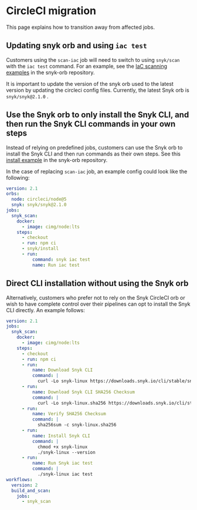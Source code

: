 # CircleCI migration

This page explains how to transition away from affected jobs.

## Updating snyk orb and using `iac test`

Customers using the `scan-iac` job will need to switch to using `snyk/scan` with the `iac test` command. For an example, see the [IaC scanning examples](https://github.com/snyk/snyk-orb/blob/v2.0.0/src/examples/quickstart-iac-scanning.yml) in the snyk-orb repository.

It is important to update the version of the snyk orb used to the latest version by updating the circleci config files. Currently, the latest Snyk orb is `snyk/snyk@2.1.0` .

## Use the Snyk orb to only install the Snyk CLI, and then run the Snyk CLI commands in your own steps <a href="#use-the-snyk-orb-to-only-install-the-snyk-cli-and-then-run-the-snyk-cli-commands-in-your-own-steps" id="use-the-snyk-orb-to-only-install-the-snyk-cli-and-then-run-the-snyk-cli-commands-in-your-own-steps"></a>

Instead of relying on predefined jobs, customers can use the Snyk orb to install the Snyk CLI and then run commands as their own steps. See this [install example](https://github.com/snyk/snyk-orb/blob/v2.0.0/src/examples/only-install.yml) in the snyk-orb repository.

In the case of replacing `scan-iac` job, an example config could look like the following:

```yaml
version: 2.1
orbs:
  node: circleci/node@5
  snyk: snyk/snyk@2.1.0
jobs:
  snyk_scan:
    docker:
      - image: cimg/node:lts
    steps:
      - checkout
      - run: npm ci
      - snyk/install
      - run:
          command: snyk iac test
          name: Run iac test 
```

## Direct CLI installation without using the Snyk orb <a href="#direct-cli-installation-without-using-the-snyk-orb" id="direct-cli-installation-without-using-the-snyk-orb"></a>

Alternatively, customers who prefer not to rely on the Snyk CircleCI orb or wish to have complete control over their pipelines can opt to install the Snyk CLI directly. An example follows:

```yaml
version: 2.1
jobs:
  snyk_scan:
    docker:
      - image: cimg/node:lts
    steps:
      - checkout
      - run: npm ci
      - run:
          name: Download Snyk CLI
          command: |
            curl -Lo snyk-linux https://downloads.snyk.io/cli/stable/snyk-linux
      - run:
          name: Download Snyk CLI SHA256 Checksum
          command: |
            curl -Lo snyk-linux.sha256 https://downloads.snyk.io/cli/stable/snyk-linux.sha256
      - run:
          name: Verify SHA256 Checksum
          command: |
            sha256sum -c snyk-linux.sha256
      - run:
          name: Install Snyk CLI
          command: |
            chmod +x snyk-linux
            ./snyk-linux --version
      - run:
          name: Run Snyk iac test
          command: |
            ./snyk-linux iac test
workflows:
  version: 2
  build_and_scan:
    jobs:
      - snyk_scan
```
